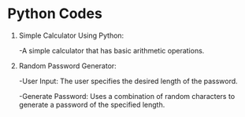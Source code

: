 # Python Codes

1) Simple Calculator Using Python:

    -A simple calculator that has basic arithmetic operations.

2) Random Password Generator:

    -User Input: The user specifies the desired length of the password.

   -Generate Password: Uses a combination of random characters to generate a password of the specified length.

